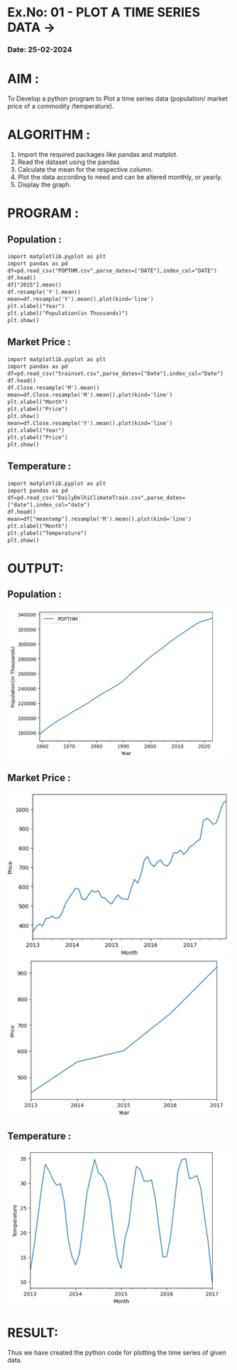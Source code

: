# Ex.No: 01 - PLOT A TIME SERIES DATA ->
###  Date: 25-02-2024

# AIM :
To Develop a python program to Plot a time series data (population/ market price of a commodity
/temperature).

# ALGORITHM :
1. Import the required packages like pandas and matplot.
2. Read the dataset using the pandas
3. Calculate the mean for the respective column.
4. Plot the data according to need and can be altered monthly, or yearly.
5. Display the graph.

# PROGRAM :
## Population :
~~~
import matplotlib.pyplot as plt
import pandas as pd
df=pd.read_csv("POPTHM.csv",parse_dates=["DATE"],index_col="DATE")
df.head()
df["2015"].mean()
df.resample('Y').mean()
mean=df.resample('Y').mean().plot(kind='line')
plt.xlabel("Year")
plt.ylabel("Population(in Thousands)")
plt.show()
~~~
## Market Price :
~~~
import matplotlib.pyplot as plt
import pandas as pd
df=pd.read_csv("trainset.csv",parse_dates=["Date"],index_col="Date")
df.head()
df.Close.resample('M').mean()
mean=df.Close.resample('M').mean().plot(kind='line')
plt.xlabel("Month")
plt.ylabel("Price")
plt.show()
mean=df.Close.resample('Y').mean().plot(kind='line')
plt.xlabel("Year")
plt.ylabel("Price")
plt.show()
~~~
## Temperature :
~~~
import matplotlib.pyplot as plt
import pandas as pd
df=pd.read_csv("DailyDelhiClimateTrain.csv",parse_dates=["date"],index_col="date")
df.head()
mean=df["meantemp"].resample('M').mean().plot(kind='line')
plt.xlabel("Month")
plt.ylabel("Temperature")
plt.show()
~~~
# OUTPUT:
## Population :
![](https://github.com/RanjithD18/TSA_EXP1/blob/main/1.png)
## Market Price :
![](https://github.com/RanjithD18/TSA_EXP1/blob/main/2.png)
![](https://github.com/RanjithD18/TSA_EXP1/blob/main/3.png)
## Temperature :
![](https://github.com/RanjithD18/TSA_EXP1/blob/main/4.png)


# RESULT:
Thus we have created the python code for plotting the time series of given data.
